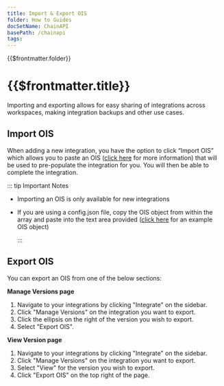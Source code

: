 ```yaml
---
title: Import & Export OIS
folder: How to Guides
docSetName: ChainAPI
basePath: /chainapi
tags:
---
```


<TitleSpan>{{$frontmatter.folder}}</TitleSpan>

# {{$frontmatter.title}}

<TocHeader />
<TOC class="table-of-contents" :include-level="[2,3]" />

Importing and exporting allows for easy sharing of integrations across
workspaces, making integration backups and other use cases.

## Import OIS

When adding a new integration, you have the option to click “Import OIS” which
allows you to paste an OIS ([click here](https://docs.api3.org/ois/latest/) for
more information) that will be used to pre-populate the integration for you. You
will then be able to complete the integration.

::: tip Important Notes

- Importing an OIS is only available for new integrations
- If you are using a config.json file, copy the OIS object from within the array
  and paste into the text area provided
  ([click here](https://docs.api3.org/ois/latest/example.html) for an example
  OIS object)

  :::

## Export OIS

You can export an OIS from one of the below sections:

**Manage Versions page**

1. Navigate to your integrations by clicking "Integrate" on the sidebar.
2. Click "Manage Versions" on the integration you want to export.
3. Click the ellipsis on the right of the version you wish to export.
4. Select "Export OIS".

**View Version page**

1. Navigate to your integrations by clicking "Integrate" on the sidebar.
2. Click "Manage Versions" on the integration you want to export.
3. Select "View" for the version you wish to export.
4. Click "Export OIS" on the top right of the page.
